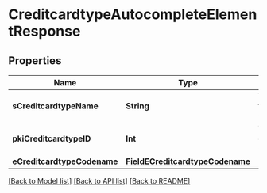 # CreditcardtypeAutocompleteElementResponse

## Properties
Name | Type | Description | Notes
------------ | ------------- | ------------- | -------------
**sCreditcardtypeName** | **String** | The name of the Creditcardtype | 
**pkiCreditcardtypeID** | **Int** | The unique ID of the Creditcardtype | 
**eCreditcardtypeCodename** | [**FieldECreditcardtypeCodename**](FieldECreditcardtypeCodename.md) |  | 

[[Back to Model list]](../README.md#documentation-for-models) [[Back to API list]](../README.md#documentation-for-api-endpoints) [[Back to README]](../README.md)


